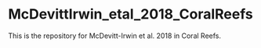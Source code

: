 # McDevittIrwin_etal_2018_CoralReefs
This is the repository for McDevitt-Irwin et al. 2018 in Coral Reefs.
